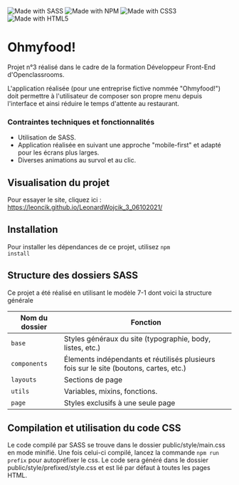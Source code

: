 ![Made with SASS](https://img.shields.io/badge/Sass-CC6699?style=for-the-badge&logo=sass&logoColor=white)
![Made with NPM](https://img.shields.io/badge/npm-CB3837?style=for-the-badge&logo=npm&logoColor=white)
![Made with CSS3](https://img.shields.io/badge/CSS3-1572B6?style=for-the-badge&logo=css3&logoColor=white)
![Made with HTML5](https://img.shields.io/badge/HTML5-E34F26?style=for-the-badge&logo=html5&logoColor=white)

# Ohmyfood!

Projet n°3 réalisé dans le cadre de la formation Développeur Front-End d'Openclassrooms.

L'application réalisée (pour une entreprise fictive nommée "Ohmyfood!") doit permettre à l'utilisateur de composer son propre menu depuis l'interface et ainsi réduire le temps d'attente au restaurant. 

### Contraintes techniques et fonctionnalités

- Utilisation de SASS.
- Application réalisée en suivant une approche "mobile-first" et adapté pour les écrans plus larges.
- Diverses animations au survol et au clic.

## Visualisation du projet

Pour essayer le site, cliquez ici : https://leoncik.github.io/LeonardWojcik_3_06102021/

## Installation

Pour installer les dépendances de ce projet, utilisez <code>npm install</code>

## Structure des dossiers SASS

Ce projet a été réalisé en utilisant le modèle 7-1 dont voici la structure générale

Nom du dossier    | Fonction
----------------- | ----------------------------------------------------------------------
`base`            | Styles généraux du site (typographie, body, listes, etc.)
`components`      | Élements indépendants et réutilisés plusieurs fois sur le site (boutons, cartes, etc.)
`layouts`         | Sections de page
`utils`           | Variables, mixins, fonctions.
`page`            | Styles exclusifs à une seule page

## Compilation et utilisation du code CSS

Le code compilé par SASS se trouve dans le dossier public/style/main.css en mode minifié.
Une fois celui-ci compilé, lancez la commande <code>npm run prefix</code> pour autopréfixer le css. Le code sera généré dans le dossier public/style/prefixed/style.css et est lié par défaut à toutes les pages HTML.
